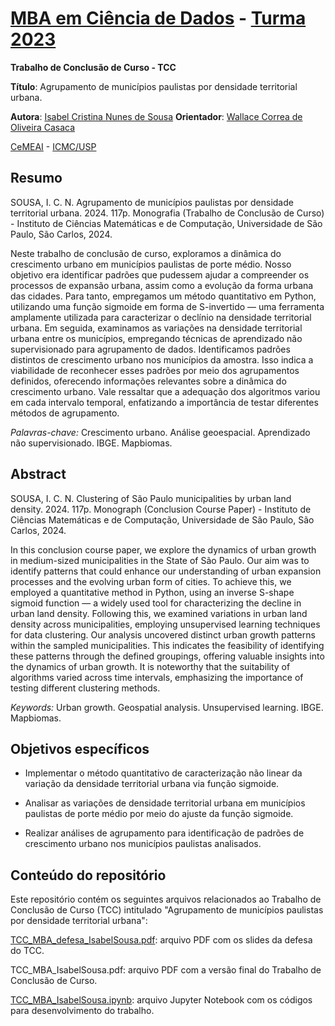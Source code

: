 # [MBA em Ciência de Dados](https://cemeai.icmc.usp.br/MBA/) - [Turma 2023](https://cemeai.icmc.usp.br/evento/4o-workshop-de-defesas-mba-ciencias-de-dados-cemeai-icmc-usp/)

**Trabalho de Conclusão de Curso - TCC**

**Título**: Agrupamento de municípios paulistas por densidade territorial urbana.

**Autora**: [Isabel Cristina Nunes de Sousa](https://icn-sousa.github.io/)
**Orientador**: [Wallace Correa de Oliveira Casaca](https://sites.google.com/site/wallacecoc/)

[CeMEAI](https://cemeai.icmc.usp.br/) - [ICMC/USP](https://www.icmc.usp.br/)

## Resumo

SOUSA, I. C. N. Agrupamento de municípios paulistas por densidade territorial urbana. 2024. 117p. Monografia (Trabalho de Conclusão de Curso) - Instituto de Ciências Matemáticas e de Computação, Universidade de São Paulo, São Carlos, 2024.

Neste trabalho de conclusão de curso, exploramos a dinâmica do crescimento urbano em municípios paulistas de porte médio. Nosso objetivo era identificar padrões que pudessem ajudar a compreender os processos de expansão urbana, assim como a evolução da forma urbana das cidades. Para tanto, empregamos um método quantitativo em Python, utilizando uma função sigmoide em forma de S-invertido — uma ferramenta amplamente utilizada para caracterizar o declínio na densidade territorial urbana. Em seguida, examinamos as variações na densidade territorial urbana entre os municípios, empregando técnicas de aprendizado não supervisionado para agrupamento de dados. Identificamos padrões distintos de crescimento urbano nos municípios da amostra. Isso indica a viabilidade de reconhecer esses padrões por meio dos agrupamentos definidos, oferecendo informações relevantes sobre a dinâmica do crescimento urbano. Vale ressaltar que a adequação dos algoritmos variou em cada intervalo temporal, enfatizando a importância de testar diferentes métodos de agrupamento.

*Palavras-chave:* Crescimento urbano. Análise geoespacial. Aprendizado não supervisionado. IBGE. Mapbiomas.

## Abstract

SOUSA, I. C. N. Clustering of São Paulo municipalities by urban land density. 2024. 117p. Monograph (Conclusion Course Paper) - Instituto de Ciências Matemáticas e de Computação, Universidade de São Paulo, São Carlos, 2024.

In this conclusion course paper, we explore the dynamics of urban growth in medium-sized municipalities in the State of São Paulo. Our aim was to identify patterns that could enhance our understanding of urban expansion processes and the evolving urban form of cities. To achieve this, we employed a quantitative method in Python, using an inverse S-shape sigmoid function — a widely used tool for characterizing the decline in urban land density. Following this, we examined variations in urban land density across municipalities, employing unsupervised learning techniques for data clustering. Our analysis uncovered distinct urban growth patterns within the sampled municipalities. This indicates the feasibility of identifying these patterns through the defined groupings, offering valuable insights into the dynamics of urban growth. It is noteworthy that the suitability of algorithms varied across time intervals, emphasizing the importance of testing different clustering methods.

*Keywords:* Urban growth. Geospatial analysis. Unsupervised learning. IBGE. Mapbiomas.

## Objetivos específicos

- Implementar o método quantitativo de caracterização não linear da variação da densidade territorial urbana via função sigmoide.

- Analisar as variações de densidade territorial urbana em municípios paulistas de porte médio por meio do ajuste da função sigmoide.

- Realizar análises de agrupamento para identificação de padrões de crescimento urbano nos municípios paulistas analisados.

## Conteúdo do repositório

Este repositório contém os seguintes arquivos relacionados ao Trabalho de Conclusão de Curso (TCC) intitulado "Agrupamento de municípios paulistas por densidade territorial urbana":

[TCC_MBA_defesa_IsabelSousa.pdf](https://github.com/icn-sousa/TCC_MBA_CD/blob/main/TCC_MBA_defesa_IsabelSousa.pdf): arquivo PDF com os slides da defesa do TCC.

TCC_MBA_IsabelSousa.pdf: arquivo PDF com a versão final do Trabalho de Conclusão de Curso.

[TCC_MBA_IsabelSousa.ipynb](https://github.com/icn-sousa/TCC_MBA_CD/blob/main/TCC_MBA_IsabelSousa.ipynb): arquivo Jupyter Notebook com os códigos para desenvolvimento do trabalho.



